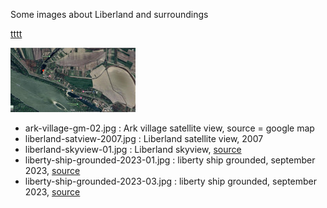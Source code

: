 Some images about Liberland and surroundings

[tttt](/images/thumbs/ark-village-gm-02-thumb.jpg)

![tttt](/images/thumbs/ark-village-gm-02-thumb.jpg)



* ark-village-gm-02.jpg               : Ark village satellite view, source = google map
* liberland-satview-2007.jpg          : Liberland satellite view, 2007
* liberland-skyview-01.jpg            : Liberland skyview, [source](https://liberland.org/assets/documents/liberland-brochure.pdf)
* liberty-ship-grounded-2023-01.jpg   : liberty ship grounded, september 2023, [source](https://liberland.org/en/news/492-concerning-the-boat-liberty)
* liberty-ship-grounded-2023-03.jpg   : liberty ship grounded, september 2023, [source](https://www.youtube.com/watch?v=rj_O4Ga8DMc)

<br>

